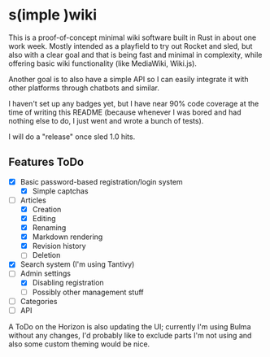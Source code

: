 # s(imple )wiki
This is a proof-of-concept minimal wiki software built in Rust in about one work week.
Mostly intended as a playfield to try out Rocket and sled, but also with a clear
goal and that is being fast and minimal in complexity, while offering basic wiki
functionality (like MediaWiki, Wiki.js).

Another goal is to also have a simple API so I can easily integrate it with
other platforms through chatbots and similar.

I haven't set up any badges yet, but I have near 90% code coverage at the time
of writing this README (because whenever I was bored and had nothing else to do,
I just went and wrote a bunch of tests).

I will do a "release" once sled 1.0 hits.

## Features ToDo
* [x] Basic password-based registration/login system
  * [x] Simple captchas
* [ ] Articles
  * [x] Creation
  * [x] Editing
  * [x] Renaming
  * [x] Markdown rendering
  * [x] Revision history
  * [ ] Deletion
* [x] Search system (I'm using Tantivy)
* [ ] Admin settings
  * [x] Disabling registration
  * [ ] Possibly other management stuff
* [ ] Categories
* [ ] API

A ToDo on the Horizon is also updating the UI; currently I'm using Bulma without
any changes, I'd probably like to exclude parts I'm not using and also some custom
theming would be nice.
